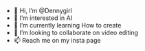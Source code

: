 - 👋 Hi, I’m @Dennygirl
- 👀 I’m interested in AI
- 🌱 I’m currently learning How to create
- 💞️ I’m looking to collaborate on video editing
- 📫 Reach me on my insta page

<!---
Dennygirl/Dennygirl is a ✨ special ✨ repository because its `README.md` (this file) appears on your GitHub profile.
You can click the Preview link to take a look at your changes.
--->
